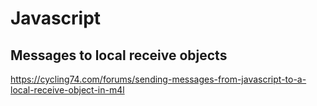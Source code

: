 # Javascript


## Messages to local receive objects

https://cycling74.com/forums/sending-messages-from-javascript-to-a-local-receive-object-in-m4l